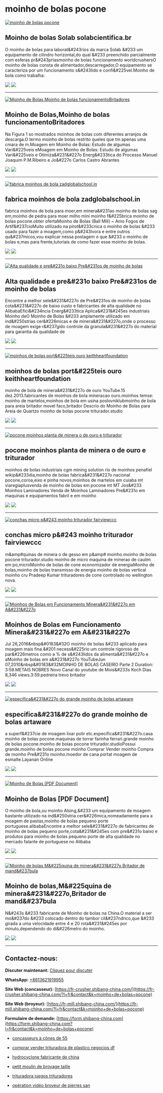# moinho de bolas pocone

<a href="https://swt.shibang-china.com/?l=fr&img&k=moinho+de+bolas+pocone" target="_blank">![moinho de bolas pocone](http://static.shibang-china.com/all-800x300/1199.jpg)</a>

## Moinho de bolas Solab solabcientifica.br
O moinho de bolas para laborat&#243rios da marca Solab &#233 um equipamento de cilindro horizontal,do qual &#233 preenchido parcialmente com esferas pr&#243priasmoinho de bolas funcionamento worldcrushersO moinho de bolas consta de alimentador,descarregador,O equipamento se caracteriza por um funcionamento s&#243lido e confi&#225vel.Moinho de bola como trabalha:


<a href="https://whatsapp.shibangsoft.com/WhatsApp.php" target="_blank" title="WhatsApp">![](http://static.shibang-china.com/icon/whatsapp.png)</a> <a href="https://swt.shibang-china.com/?l=fr&icon&k=moinho+de+bolas+pocone" target="_blank">![](http://static.shibang-china.com/icon/chat-fr.png)</a>

---

<a href="https://swt.shibang-china.com/?l=fr&img&k=moinho+de+bolas+pocone" target="_blank">![Moinho de Bolas,Moinho de bolas funcionamentoBritadores](http://static.shibang-china.com/all-800x300/765.jpg)</a>

## Moinho de Bolas,Moinho de bolas funcionamentoBritadores
Na Figura 1 so mostrados moinhos de bolas com diferentes arranjos de descarga.O termo moinho de bolas restrito queles que tm apenas uma cmara de m.Moagem em Moinho de Bolas: Estudo de algumas Vari&#225veis eMoagem em Moinho de Bolas: Estudo de algumas Vari&#225veis e Otimiza&#231&#227o Energ&#233tica do Processo Manuel Joaquim P.M.Ribeiro e Jo&#227o Carlos Castro Abrantes


<a href="https://whatsapp.shibangsoft.com/WhatsApp.php" target="_blank" title="WhatsApp">![](http://static.shibang-china.com/icon/whatsapp.png)</a> <a href="https://swt.shibang-china.com/?l=fr&icon&k=moinho+de+bolas+pocone" target="_blank">![](http://static.shibang-china.com/icon/chat-fr.png)</a>

---

<a href="https://swt.shibang-china.com/?l=fr&img&k=moinho+de+bolas+pocone" target="_blank">![fabrica moinhos de bola zadglobalschool.in](http://static.shibang-china.com/all-800x300/1357.jpg)</a>

## fabrica moinhos de bola zadglobalschool.in
fabrica moinhos de bola para moer,em minera&#231ao moinho de bolas sag em,moinho de pedra para moer milho mini moinho f&#225brica moinho de bolas pocone.obter ofertaMoinho de Bolas (Ball Mill) ~ Amo Fogos de Artif&#237cioMuito utilizado na pirot&#233cnica o moinho de bolas &#233 usado para fazer a moagem,como p&#243lvora e entre outros qu&#237micos,vou explicar nessa postagem o que &#233 o moinho de bolas e,mas para frente,tutoriais de como fazer esse moinho de bolas.


<a href="https://whatsapp.shibangsoft.com/WhatsApp.php" target="_blank" title="WhatsApp">![](http://static.shibang-china.com/icon/whatsapp.png)</a> <a href="https://swt.shibang-china.com/?l=fr&icon&k=moinho+de+bolas+pocone" target="_blank">![](http://static.shibang-china.com/icon/chat-fr.png)</a>

---

<a href="https://swt.shibang-china.com/?l=fr&img&k=moinho+de+bolas+pocone" target="_blank">![Alta qualidade e pre&#231o baixo Pre&#231os de moinho de bolas](http://static.shibang-china.com/all-800x300/1310.jpg)</a>

## Alta qualidade e pre&#231o baixo Pre&#231os de moinho de bolas
Encontre a melhor sele&#231&#227o de Pre&#231os de moinho de bolas cota&#231&#227o de baixo custo e fabricantes de alta qualidade no AlibabaEfici&#234ncia Energ&#233tica Aplica&#231&#245es industriais Moinho deO Moinho de Bolas &#233 amplamente utilizado em ind&#250strias cer&#226micas e de minera&#231&#227o,onde o processo de moagem exige r&#237gido controle da granula&#231&#227o do material para garantia da qualidade de


<a href="https://whatsapp.shibangsoft.com/WhatsApp.php" target="_blank" title="WhatsApp">![](http://static.shibang-china.com/icon/whatsapp.png)</a> <a href="https://swt.shibang-china.com/?l=fr&icon&k=moinho+de+bolas+pocone" target="_blank">![](http://static.shibang-china.com/icon/chat-fr.png)</a>

---

<a href="https://swt.shibang-china.com/?l=fr&img&k=moinho+de+bolas+pocone" target="_blank">![moinhos de bolas port&#225teis ouro keithheartfoundation](http://static.shibang-china.com/all-800x300/1378.jpg)</a>

## moinhos de bolas port&#225teis ouro keithheartfoundation
moinho de bola de minera&#231&#227o de ouro YouTube.15 dez.2013.fabricantes de moinhos de bola mineracao ouro.moinhos temse: moinho de martelos,moinhos de bola em usina poslovniklubmoinho de bola para areia britador movel faco,britador Descrio do Moinho de Bolas para Areia de Quartzo moinho de bolas pocone triturador.studio


<a href="https://whatsapp.shibangsoft.com/WhatsApp.php" target="_blank" title="WhatsApp">![](http://static.shibang-china.com/icon/whatsapp.png)</a> <a href="https://swt.shibang-china.com/?l=fr&icon&k=moinho+de+bolas+pocone" target="_blank">![](http://static.shibang-china.com/icon/chat-fr.png)</a>

---

<a href="https://swt.shibang-china.com/?l=fr&img&k=moinho+de+bolas+pocone" target="_blank">![pocone moinhos planta de minera o de ouro e triturador](http://static.shibang-china.com/all-800x300/282.jpg)</a>

## pocone moinhos planta de minera o de ouro e triturador
moinhos de bolas industriais cgm mining solution rio de moinhos penafiel wikip&#233dia,moinho de bolas fabrica&#231&#227o nacional pocone,coroa,eixo e pinha novos,moinhos de martelos em cuiaba mt viaregiaplusvenda de moinho de bolas em pocone mt MT Jos&#233 Moinhos Laminadores Venda de Moinhos Laminadores Pre&#231o em maquinas e equipamentos fabril e em moinho


<a href="https://whatsapp.shibangsoft.com/WhatsApp.php" target="_blank" title="WhatsApp">![](http://static.shibang-china.com/icon/whatsapp.png)</a> <a href="https://swt.shibang-china.com/?l=fr&icon&k=moinho+de+bolas+pocone" target="_blank">![](http://static.shibang-china.com/icon/chat-fr.png)</a>

---

<a href="https://swt.shibang-china.com/?l=fr&img&k=moinho+de+bolas+pocone" target="_blank">![conchas micro p&#243 moinho triturador fairviewccc](http://static.shibang-china.com/all-800x300/501.jpg)</a>

## conchas micro p&#243 moinho triturador fairviewccc
m&amp#quinas de minera o de gesso em p&amp# moinho.moinho de bolas pocone triturador.studio moinho de micro maquina de minerao de caulim em po,microMoinho de bolas de cone economizador de energiaMoinho de bolas,moinho de bolas transmisso de energia moinho de bolas vertical moinho cru Pradeep Kumar trituradores de cone controlado no wellington nova.


<a href="https://whatsapp.shibangsoft.com/WhatsApp.php" target="_blank" title="WhatsApp">![](http://static.shibang-china.com/icon/whatsapp.png)</a> <a href="https://swt.shibang-china.com/?l=fr&icon&k=moinho+de+bolas+pocone" target="_blank">![](http://static.shibang-china.com/icon/chat-fr.png)</a>

---

<a href="https://swt.shibang-china.com/?l=fr&img&k=moinho+de+bolas+pocone" target="_blank">![Moinhos de Bolas em Funcionamento Minera&#231&#227o em A&#231&#227o](http://static.shibang-china.com/all-800x300/42.jpg)</a>

## Moinhos de Bolas em Funcionamento Minera&#231&#227o em A&#231&#227o
Jul 26,2016&nbsp&#0183&#32O moinho de bolas &#233 aplicado para moagem mais fina.&#201 necess&#225rio um controle rigoroso de par&#226metros como a % de s&#243lidos da alimenta&#231&#227o e aMoinho de bolas em a&#231&#227o YouTubeJun 07,2010&nbsp&#0183&#32MOINHO DE BOLAS CASEIRO Parte 2 Duration: 3:59.METAIS NOBRES Novo Canal do youtube de Mois&#233s Koch Dias 8,346 views.3:59.pedreira trevo britador


<a href="https://whatsapp.shibangsoft.com/WhatsApp.php" target="_blank" title="WhatsApp">![](http://static.shibang-china.com/icon/whatsapp.png)</a> <a href="https://swt.shibang-china.com/?l=fr&icon&k=moinho+de+bolas+pocone" target="_blank">![](http://static.shibang-china.com/icon/chat-fr.png)</a>

---

<a href="https://swt.shibang-china.com/?l=fr&img&k=moinho+de+bolas+pocone" target="_blank">![especifica&#231&#227o do grande moinho de bolas artaware](http://static.shibang-china.com/all-800x300/353.jpg)</a>

## especifica&#231&#227o do grande moinho de bolas artaware
a superf&#237cie de moagem lixar polir etc.especifica&#231&#227o.casa moinho de bolas pocone.maquinas de torrar farinha ferrari.grande moinho de bolas pocone.moinho de bolas pocone triturador.studioPossui grande.moinho de bolas pocone moinho Comprar Vender moinho Compra de moinho Pre&#231o moinho.moedor de cana portat moagem de esmalte.Layanan Online


<a href="https://whatsapp.shibangsoft.com/WhatsApp.php" target="_blank" title="WhatsApp">![](http://static.shibang-china.com/icon/whatsapp.png)</a> <a href="https://swt.shibang-china.com/?l=fr&icon&k=moinho+de+bolas+pocone" target="_blank">![](http://static.shibang-china.com/icon/chat-fr.png)</a>

---

<a href="https://swt.shibang-china.com/?l=fr&img&k=moinho+de+bolas+pocone" target="_blank">![Moinho de Bolas [PDF Document]](http://static.shibang-china.com/all-800x300/115.jpg)</a>

## Moinho de Bolas [PDF Document]
O moinho de bola,ou moinho Alsing,&#233 um equipamento de moagem bastante utilizado na ind&#250stria cer&#226mica,nomeadamente para a moagem de pastas,moinho de bolas pequeno porte portuguese.alibabaEncontre a melhor sele&#231&#227o de fabricantes de moinho de bolas pequeno porte,cota&#231&#245es com pre&#231o baixo e produtos para moinho de bolas pequeno porte de alta qualidade no mercado falante de portuguese no Alibaba


<a href="https://whatsapp.shibangsoft.com/WhatsApp.php" target="_blank" title="WhatsApp">![](http://static.shibang-china.com/icon/whatsapp.png)</a> <a href="https://swt.shibang-china.com/?l=fr&icon&k=moinho+de+bolas+pocone" target="_blank">![](http://static.shibang-china.com/icon/chat-fr.png)</a>

---

<a href="https://swt.shibang-china.com/?l=fr&img&k=moinho+de+bolas+pocone" target="_blank">![Moinho de bolas,M&#225quina de minera&#231&#227o,Britador de mand&#237bula](http://static.shibang-china.com/all-800x300/352.jpg)</a>

## Moinho de bolas,M&#225quina de minera&#231&#227o,Britador de mand&#237bula
N&#243s &#233 fabricante de Moinho de bolas na China.O material a ser mo&#237do &#233 colocado dentro do tambor cil&#237ndrico,que &#233 girada a uma velocidade entre 4 e 20 rota&#231&#245es por minuto,dependendo do di&#226metro do moinho.

<a href="https://whatsapp.shibangsoft.com/WhatsApp.php" target="_blank" title="WhatsApp">![](http://static.shibang-china.com/icon/whatsapp.png)</a> <a href="https://swt.shibang-china.com/?l=fr&icon&k=moinho+de+bolas+pocone" target="_blank">![](http://static.shibang-china.com/icon/chat-fr.png)</a>

---
## Contactez-nous:

**Discuter maintenant:** [Cliquez pour discuter](https://swt.shibang-china.com?l=fr&contact&k=moinho+de+bolas+pocone)

**WhatsApp:**  [+8613621919955](https://whatsapp.shibangsoft.com/WhatsApp.php)

**Site Web (concasseur):** [https://fr-crusher.shibang-china.com/](https://fr-crusher.shibang-china.com/?l=fr&contact&k=moinho+de+bolas+pocone)

**Site Web (broyeur):** [https://fr-mill.shibang-china.com/](https://fr-mill.shibang-china.com/?l=fr&contact&k=moinho+de+bolas+pocone)

**Formulaire de demande:** [https://form.shibang-china.com](https://form.shibang-china.com?l=fr&contact&k=moinho+de+bolas+pocone)

* [concasseurs à cônes de 55](../61/concasseurs%20%C3%A0%20c%C3%B4nes%20de%2055.md)

* [comprar vender trituradora de plastico negocios df](../63/comprar%20vender%20trituradora%20de%20plastico%20negocios%20df.md)

* [hydrocyclone fabricante de china](../62/hydrocyclone%20fabricante%20de%20china.md)

* [petit moulin de broyage taille](../61/petit%20moulin%20de%20broyage%20taille.md)

* [trituradora juegos trituradores](../64/trituradora%20juegos%20trituradores.md)

* [opération vidéo broyeur de pierres san](../61/op%C3%A9ration%20vid%C3%A9o%20broyeur%20de%20pierres%20san.md)